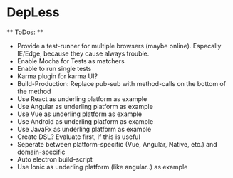 DepLess
=======

** ToDos: **

* Provide a test-runner for multiple browsers (maybe online). Especally IE/Edge, because they cause always trouble.
* Enable Mocha for Tests as matchers
* Enable to run single tests
* Karma plugin for karma UI?
* Build-Production: Replace pub-sub with method-calls on the bottom of the method
* Use React as underling platform as example
* Use Angular as underling platform as example
* Use Vue as underling platform as example
* Use Android as underling platform as example
* Use JavaFx as underling platform as example
* Create DSL? Evaluate first, if this is useful
* Seperate between platform-specific (Vue, Angular, Native, etc.) and domain-specific
* Auto electron build-script
* Use Ionic as underling platform (like angular..) as example
